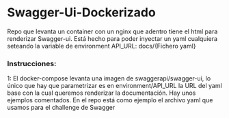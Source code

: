 # Swagger-Ui-Dockerizado
Repo que levanta un container con un nginx que adentro tiene el html para renderizar Swagger-ui. Está hecho para poder inyectar un yaml cualquiera seteando la variable de environment API_URL: docs/{Fichero yaml}

### Instrucciones: 
1: El docker-compose levanta una imagen de swaggerapi/swagger-ui, lo único que hay que parametrizar es en environment/API_URL la URL del yaml base con la cual queremos renderizar la documentación. Hay unos ejemplos comentados. En el repo está como ejemplo el archivo yaml que usamos para el challenge de Swagger